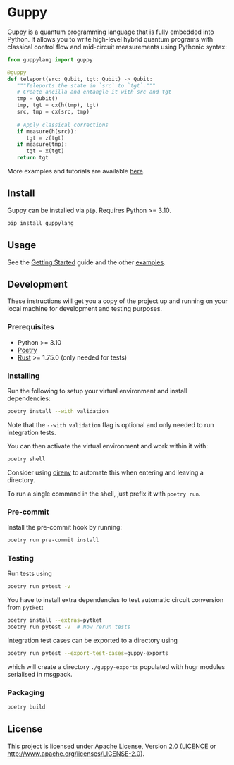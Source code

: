 # Guppy

Guppy is a quantum programming language that is fully embedded into Python.
It allows you to write high-level hybrid quantum programs with classical control flow and mid-circuit measurements using Pythonic syntax:

```python
from guppylang import guppy

@guppy
def teleport(src: Qubit, tgt: Qubit) -> Qubit:
   """Teleports the state in `src` to `tgt`."""
   # Create ancilla and entangle it with src and tgt
   tmp = Qubit()
   tmp, tgt = cx(h(tmp), tgt)
   src, tmp = cx(src, tmp)
   
   # Apply classical corrections
   if measure(h(src)):
      tgt = z(tgt)
   if measure(tmp):
      tgt = x(tgt)
   return tgt
```

More examples and tutorials are available [here][examples].

[examples]: ./examples/


## Install

Guppy can be installed via `pip`. Requires Python >= 3.10.

```sh
pip install guppylang
```


## Usage

See the [Getting Started][getting-started] guide and the other [examples].

[getting-started]: ./examples/1-Getting-Started.md


## Development

These instructions will get you a copy of the project up and running on your local machine for development and testing purposes.

### Prerequisites

- Python >= 3.10
- [Poetry](https://python-poetry.org/docs/#installation)
- [Rust](https://www.rust-lang.org/tools/install) >= 1.75.0  (only needed for tests)

### Installing

Run the following to setup your virtual environment and install dependencies:

```sh
poetry install --with validation
```

Note that the `--with validation` flag is optional and only needed to run integration tests.

You can then activate the virtual environment and work within it with:

```sh
poetry shell
```

Consider using [direnv](https://github.com/direnv/direnv/wiki/Python#poetry) to
automate this when entering and leaving a directory.

To run a single command in the shell, just prefix it with `poetry run`.

### Pre-commit

Install the pre-commit hook by running:

```sh
poetry run pre-commit install
```


### Testing

Run tests using

```sh
poetry run pytest -v
```

You have to install extra dependencies to test automatic circuit conversion from `pytket`:

```sh
poetry install --extras=pytket
poetry run pytest -v  # Now rerun tests
```


Integration test cases can be exported to a directory using

```sh
poetry run pytest --export-test-cases=guppy-exports
```

which will create a directory `./guppy-exports` populated with hugr modules serialised in msgpack.

### Packaging

```sh
poetry build
```


## License

This project is licensed under Apache License, Version 2.0 ([LICENCE][] or http://www.apache.org/licenses/LICENSE-2.0).

  [LICENCE]: ./LICENCE
